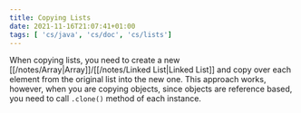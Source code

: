 ```yaml
---
title: Copying Lists
date: 2021-11-16T21:07:41+01:00
tags: [ 'cs/java', 'cs/doc', 'cs/lists']
---
```

When copying lists, you need to create a new [[/notes/Array|Array]]/[[/notes/Linked List|Linked List]] and copy over each element from the original list into the new one. This approach works, however, when you are copying objects, since objects are reference based, you need to call `.clone()` method of each instance.